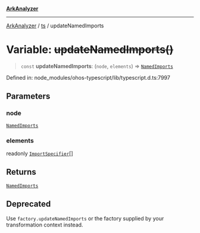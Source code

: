 [**ArkAnalyzer**](../../../../README.md)

***

[ArkAnalyzer](../../../../globals.md) / [ts](../README.md) / updateNamedImports

# Variable: ~~updateNamedImports()~~

> `const` **updateNamedImports**: (`node`, `elements`) => [`NamedImports`](../interfaces/NamedImports.md)

Defined in: node\_modules/ohos-typescript/lib/typescript.d.ts:7997

## Parameters

### node

[`NamedImports`](../interfaces/NamedImports.md)

### elements

readonly [`ImportSpecifier`](../interfaces/ImportSpecifier.md)[]

## Returns

[`NamedImports`](../interfaces/NamedImports.md)

## Deprecated

Use `factory.updateNamedImports` or the factory supplied by your transformation context instead.
